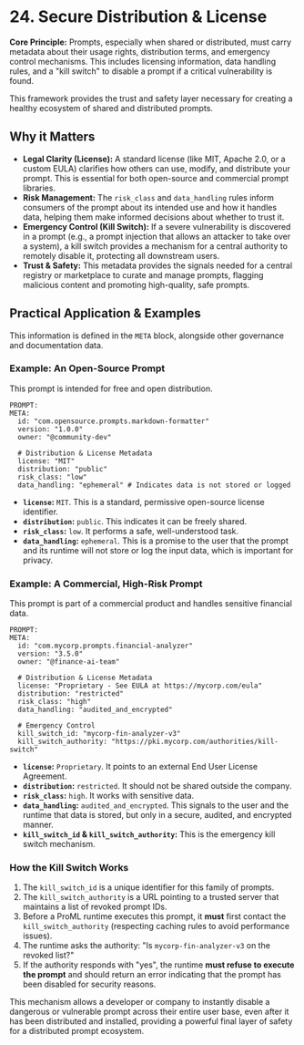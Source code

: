 # 24. Secure Distribution & License

**Core Principle:** Prompts, especially when shared or distributed, must carry metadata about their usage rights, distribution terms, and emergency control mechanisms. This includes licensing information, data handling rules, and a "kill switch" to disable a prompt if a critical vulnerability is found.

This framework provides the trust and safety layer necessary for creating a healthy ecosystem of shared and distributed prompts.

## Why it Matters

*   **Legal Clarity (License):** A standard license (like MIT, Apache 2.0, or a custom EULA) clarifies how others can use, modify, and distribute your prompt. This is essential for both open-source and commercial prompt libraries.
*   **Risk Management:** The `risk_class` and `data_handling` rules inform consumers of the prompt about its intended use and how it handles data, helping them make informed decisions about whether to trust it.
*   **Emergency Control (Kill Switch):** If a severe vulnerability is discovered in a prompt (e.g., a prompt injection that allows an attacker to take over a system), a kill switch provides a mechanism for a central authority to remotely disable it, protecting all downstream users.
*   **Trust & Safety:** This metadata provides the signals needed for a central registry or marketplace to curate and manage prompts, flagging malicious content and promoting high-quality, safe prompts.

## Practical Application & Examples

This information is defined in the `META` block, alongside other governance and documentation data.

### Example: An Open-Source Prompt

This prompt is intended for free and open distribution.

```
PROMPT:
META:
  id: "com.opensource.prompts.markdown-formatter"
  version: "1.0.0"
  owner: "@community-dev"

  # Distribution & License Metadata
  license: "MIT"
  distribution: "public"
  risk_class: "low"
  data_handling: "ephemeral" # Indicates data is not stored or logged
```

*   **`license`:** `MIT`. This is a standard, permissive open-source license identifier.
*   **`distribution`:** `public`. This indicates it can be freely shared.
*   **`risk_class`:** `low`. It performs a safe, well-understood task.
*   **`data_handling`:** `ephemeral`. This is a promise to the user that the prompt and its runtime will not store or log the input data, which is important for privacy.

### Example: A Commercial, High-Risk Prompt

This prompt is part of a commercial product and handles sensitive financial data.

```
PROMPT:
META:
  id: "com.mycorp.prompts.financial-analyzer"
  version: "3.5.0"
  owner: "@finance-ai-team"

  # Distribution & License Metadata
  license: "Proprietary - See EULA at https://mycorp.com/eula"
  distribution: "restricted"
  risk_class: "high"
  data_handling: "audited_and_encrypted"

  # Emergency Control
  kill_switch_id: "mycorp-fin-analyzer-v3"
  kill_switch_authority: "https://pki.mycorp.com/authorities/kill-switch"
```

*   **`license`:** `Proprietary`. It points to an external End User License Agreement.
*   **`distribution`:** `restricted`. It should not be shared outside the company.
*   **`risk_class`:** `high`. It works with sensitive data.
*   **`data_handling`:** `audited_and_encrypted`. This signals to the user and the runtime that data is stored, but only in a secure, audited, and encrypted manner.
*   **`kill_switch_id` & `kill_switch_authority`:** This is the emergency kill switch mechanism.

### How the Kill Switch Works

1.  The `kill_switch_id` is a unique identifier for this family of prompts.
2.  The `kill_switch_authority` is a URL pointing to a trusted server that maintains a list of revoked prompt IDs.
3.  Before a ProML runtime executes this prompt, it **must** first contact the `kill_switch_authority` (respecting caching rules to avoid performance issues).
4.  The runtime asks the authority: "Is `mycorp-fin-analyzer-v3` on the revoked list?"
5.  If the authority responds with "yes", the runtime **must refuse to execute the prompt** and should return an error indicating that the prompt has been disabled for security reasons.

This mechanism allows a developer or company to instantly disable a dangerous or vulnerable prompt across their entire user base, even after it has been distributed and installed, providing a powerful final layer of safety for a distributed prompt ecosystem.
